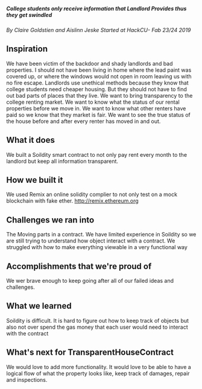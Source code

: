 ##### College students only receive information that Landlord Provides thus they get swindled
*By Claire Goldstien and Aislinn Jeske* 
*Started at HackCU- Fab 23/24 2019*

## Inspiration
We have been victim of the backdoor and shady landlords and bad properties. I should not have been living in home where the lead paint was covered up, or where the windows would not open in room leaving us with no fire escape. Landlords use unethical methods because they know that college students need cheaper housing. But they should not have to find out bad parts of places that they live. We want to bring transparency to the college renting market. We want to know what the status of our rental properties before we move in. We want to know what other renters have paid so we know that they market is fair. We want to see the true status of the house before and after every renter has moved in and out. 

## What it does
We built a Soildity smart contract to not only pay rent every month to the landlord but keep all information transparent. 

## How we built it
We used Remix an online solidity complier to not only test on a mock blockchain with fake ether. http://remix.ethereum.org

## Challenges we ran into
The Moving parts in a contract. We have limited experience in Soildity so we are still trying to understand how object interact with a contract. We struggled with how to make everything viewable in a very functional way

## Accomplishments that we're proud of
We wer brave enough to keep going after all of our failed ideas and challenges. 

## What we learned
Soildity is difficult. It is hard to figure out how to keep track of objects but also not over spend the gas money that each user would need to interact with the contract

## What's next for TransparentHouseContract
We would love to add more functionality. It would love to be able to have a logical flow of what the property looks like, keep track of damages, repair and inspections.





